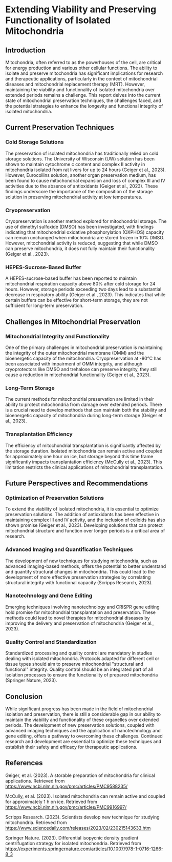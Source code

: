 # Extending Viability and Preserving Functionality of Isolated Mitochondria

## Introduction

Mitochondria, often referred to as the powerhouses of the cell, are critical for energy production and various other cellular functions. The ability to isolate and preserve mitochondria has significant implications for research and therapeutic applications, particularly in the context of mitochondrial diseases and mitochondrial replacement therapy (MRT). However, maintaining the viability and functionality of isolated mitochondria over extended periods remains a challenge. This report delves into the current state of mitochondrial preservation techniques, the challenges faced, and the potential strategies to enhance the longevity and functional integrity of isolated mitochondria.

## Current Preservation Techniques

### Cold Storage Solutions

The preservation of isolated mitochondria has traditionally relied on cold storage solutions. The University of Wisconsin (UW) solution has been shown to maintain cytochrome c content and complex II activity in mitochondria isolated from rat livers for up to 24 hours (Geiger et al., 2023). However, Eurocollins solution, another organ preservation medium, has been found to cause mitochondrial expansion and loss of complex III and IV activities due to the absence of antioxidants (Geiger et al., 2023). These findings underscore the importance of the composition of the storage solution in preserving mitochondrial activity at low temperatures.

### Cryopreservation

Cryopreservation is another method explored for mitochondrial storage. The use of dimethyl sulfoxide (DMSO) has been investigated, with findings indicating that mitochondrial oxidative phosphorylation (OXPHOS) capacity can remain unchanged when mitochondria are stored frozen in 10% DMSO. However, mitochondrial activity is reduced, suggesting that while DMSO can preserve mitochondria, it does not fully maintain their functionality (Geiger et al., 2023).

### HEPES-Sucrose-Based Buffer

A HEPES-sucrose-based buffer has been reported to maintain mitochondrial respiration capacity above 80% after cold storage for 24 hours. However, storage periods exceeding two days lead to a substantial decrease in respiratory ability (Geiger et al., 2023). This indicates that while certain buffers can be effective for short-term storage, they are not sufficient for long-term preservation.

## Challenges in Mitochondrial Preservation

### Mitochondrial Integrity and Functionality

One of the primary challenges in mitochondrial preservation is maintaining the integrity of the outer mitochondrial membrane (OMM) and the bioenergetic capacity of the mitochondria. Cryopreservation at -80°C has been associated with impairment of OMM integrity, and although cryoprotectors like DMSO and trehalose can preserve integrity, they still cause a reduction in mitochondrial functionality (Geiger et al., 2023).

### Long-Term Storage

The current methods for mitochondrial preservation are limited in their ability to protect mitochondria from damage over extended periods. There is a crucial need to develop methods that can maintain both the stability and bioenergetic capacity of mitochondria during long-term storage (Geiger et al., 2023).

### Transplantation Efficiency

The efficiency of mitochondrial transplantation is significantly affected by the storage duration. Isolated mitochondria can remain active and coupled for approximately one hour on ice, but storage beyond this time frame significantly impacts transplantation efficiency (McCully et al., 2023). This limitation restricts the clinical applications of mitochondrial transplantation.

## Future Perspectives and Recommendations

### Optimization of Preservation Solutions

To extend the viability of isolated mitochondria, it is essential to optimize preservation solutions. The addition of antioxidants has been effective in maintaining complex III and IV activity, and the inclusion of colloids has also shown promise (Geiger et al., 2023). Developing solutions that can protect mitochondrial structure and function over longer periods is a critical area of research.

### Advanced Imaging and Quantification Techniques

The development of new techniques for studying mitochondria, such as advanced imaging-based methods, offers the potential to better understand and quantify structural changes in mitochondria. This could lead to the development of more effective preservation strategies by correlating structural integrity with functional capacity (Scripps Research, 2023).

### Nanotechnology and Gene Editing

Emerging techniques involving nanotechnology and CRISPR gene editing hold promise for mitochondrial transplantation and preservation. These methods could lead to novel therapies for mitochondrial diseases by improving the delivery and preservation of mitochondria (Geiger et al., 2023).

### Quality Control and Standardization

Standardized processing and quality control are mandatory in studies dealing with isolated mitochondria. Protocols adapted for different cell or tissue types should aim to preserve mitochondrial "structural and functional" integrity. Quality control should be an integrated part of all isolation processes to ensure the functionality of prepared mitochondria (Springer Nature, 2023).

## Conclusion

While significant progress has been made in the field of mitochondrial isolation and preservation, there is still a considerable gap in our ability to maintain the viability and functionality of these organelles over extended periods. The development of new preservation solutions, coupled with advanced imaging techniques and the application of nanotechnology and gene editing, offers a pathway to overcoming these challenges. Continued research and development are essential to optimize these techniques and establish their safety and efficacy for therapeutic applications.

## References

Geiger, et al. (2023). A storable preparation of mitochondria for clinical applications. Retrieved from https://www.ncbi.nlm.nih.gov/pmc/articles/PMC9588235/

McCully, et al. (2023). Isolated mitochondria can remain active and coupled for approximately 1 h on ice. Retrieved from https://www.ncbi.nlm.nih.gov/pmc/articles/PMC9916997/

Scripps Research. (2023). Scientists develop new technique for studying mitochondria. Retrieved from https://www.sciencedaily.com/releases/2023/02/230215143633.htm

Springer Nature. (2023). Differential isopycnic density gradient centrifugation strategy for isolated mitochondria. Retrieved from https://experiments.springernature.com/articles/10.1007/978-1-0716-1266-8_3